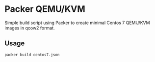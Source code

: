 # Packer QEMU/KVM

Simple build script using Packer to create minimal Centos 7 QEMU/KVM images in qcow2 format.

## Usage

	packer build centos7.json

